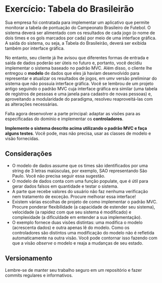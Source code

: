 # Exercício: Tabela do Brasileirão

Sua empresa foi contratada para implementar um aplicativo que permite monitorar a tabela de pontuação do Campeonato Brasileiro de Futebol. O sistema deverá ser alimentado com os resultados de cada jogo (o nome de dois times e os gols marcados por cada) por meio de uma interface gráfica. A saída do sistema, ou seja, a Tabela do Brasileirão, deverá ser exibida também por interface gráfica.

No entanto, seu cliente já lhe avisou que diferentes formas de entrada e saída de dados poderão ser úteis no futuro e, portanto, você decidiu implementar o sistema baseado no padrão MVC. Além disso, o cliente lhe entregou o **modelo** de dados que eles já haviam desenvolvido para representar e atualizar os resultados de jogos, em umv versão preliminar do sistema que não possuia interface gráfica. Você se lembrou de um projeto antigo seguindo o padrão MVC cuja interface gráfica era similar (uma tabela de registros de pessoas e uma janela para cadastro de novas pessoas) e, aproveitando a modularidade do paradigma, resolveu reaproveitá-las com as alterações necessárias. 

Falta agora desenvolver a parte principal: adaptar as visões para as especificadas do domínio e implementar os **controladores**.

**Implemente o sistema descrito acima utilizando o padrão MVC e faça alguns testes**. Você pode, mas não precisa, usar as classes de modelo e visão fornecidas.

## Considerações

- O modelo de dados assume que os times são identificados por uma string de 3 letras maiúsculas, por exemplo, SAO representando São Paulo. Você não precisa seguir essa sugestão.
- O modelo de dados conta com uma função populate, que é útil para gerar dados falsos em quantidade e testar o sistema.
- A parte que recebe valores do usuário não faz nenhuma verificação nem tratamento de exceção. Procure melhorar essa interface!
- Existem várias escolhas de projeto de como implementar o padrão MVC. Procure ponderar flexibilidade (a capacidade de estender seu sistema), velocidade (a rapidez com que seu sistema é modificado) e complexidade (a dificuldade em entender a sua implementação).
- O exemplo fornece duas visões distintas: uma modifica o modelo (acrescenta dados) e outra apenas lê do modelo. Como os controladores são distintos uma modificação do modelo não é refletida automaticamente na outra visão. Você pode contornar isso fazendo com que a visão *observe* o modelo e reaja a mudanças de seu estado.

## Versionamento

Lembre-se de manter seu trabalho seguro em um repositório e fazer commits regulares e informativos.